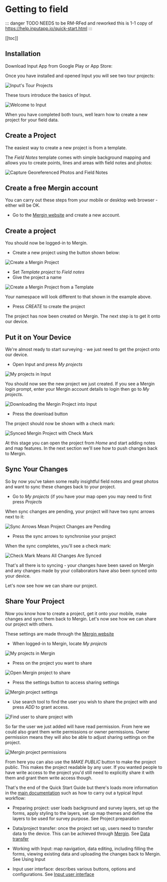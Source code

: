 # Getting to field

::: danger TODO
NEEDS to be RM-RFed and reworked
this is 1-1 copy of https://help.inputapp.io/quick-start.html
:::

[[toc]]

## Installation

Download Input App from Google Play or App Store: 

<AppDownload></AppDownload>

Once you have installed and opened Input you will see two tour projects:

![Input's Tour Projects](src/tutorials/input-tour/input-tour-projects.png)

These tours introduce the basics of Input.

![Welcome to Input](src/tutorials/input-tour/welcome-to-input.png)

When you have completed both tours, well learn how to create a new project 
for your field data.

## Create a Project

The easiest way to create a new project is from a template.

The *Field Notes* template comes with simple background mapping and allows 
you to create points, lines and areas with field notes and photos: 

![Capture Georeferenced Photos and Field Notes](src/tutorials/input-tour/capture-georeferenced-photos-and-field-notes.png)


## Create a free Mergin account

You can carry out these steps from your mobile or desktop web browser - 
either will be OK.

* Go to the [Mergin website](https://public.cloudmergin.com) and create a new account.

## Create a project

You should now be logged-in to Mergin. 

* Create a new project using the button shown below:

![Create a Mergin Project](src/tutorials/input-tour/create-mergin-project.png)

* Set *Template project* to *Field notes*
* Give the project a name

![Create a Mergin Project from a Template](src/tutorials/input-tour/create-mergin-project-from-template.png)

Your namespace will look different to that shown in the example above. 

* Press *CREATE* to create the project

The project has now been created on Mergin. The next step is to get it onto 
our device.

## Put it on Your Device

We're almost ready to start surveying - we just need to get the project onto 
our device.

* Open Input and press *My projects*

![My projects in Input](src/tutorials/input-tour/my-projects.png)

You should now see the new project we just created. If you see a Mergin 
login prompt, enter your Mergin account details to login then go to *My projects*.

![Downloading the Mergin Project into Input](src/tutorials/input-tour/download-mergin-project-onto-input.png)

* Press the download button

The project should now be shown with a check mark:

![Synced Mergin Project with Check Mark](src/tutorials/input-tour/project-with-check-mark.png)

At this stage you can open the project from *Home* and start adding notes 
and map features. In the next section we'll see how to push changes back 
to Mergin.

## Sync Your Changes

So by now you've taken some really insightful field notes and great 
photos and want to sync these changes back to your project.

* Go to *My projects* (if you have your map open you may need to first press *Projects*

When sync changes are pending, your project will have two sync arrows 
next to it:

![Sync Arrows Mean Project Changes are Pending](src/tutorials/input-tour/sync-arrows.png)

* Press the sync arrows to synchronise your project

When the sync completes, you'll see a check mark:

![Check Mark Means All Changes Are Synced](src/tutorials/input-tour/project-with-check-mark.png)

That's all there is to syncing - your changes have been saved on Mergin 
and any changes made by your collaborators have also been synced onto your 
device.

Let's now see how we can share our project.

## Share Your Project

Now you know how to create a project, get it onto your mobile, make changes 
and sync them back to Mergin. Let's now see how we can share our project 
with others.

These settings are made through the [Mergin website](https://public.cloudmergin.com)

* When logged-in to Mergin, locate *My projects*

![My projects in Mergin](src/tutorials/input-tour/my-projects-in-mergin.png)

* Press on the project you want to share

![Open Mergin project to share](src/tutorials/input-tour/open-project-to-share.png)

* Press the settings button to access sharing settings

![Mergin project settings](src/tutorials/input-tour/mergin-project-settings.png)

* Use search tool to find the user you wish to share the project with and press *ADD* to grant access.

![Find user to share project with](src/tutorials/input-tour/find-user-to-share-project-with.png)

So far the user we just added will have read permission. From here we could 
also grant them write permissions or owner permissions. Owner permission 
means they will also be able to adjust sharing settings on the project.

![Mergin project permissions](src/tutorials/input-tour/mergin-project-permissions.png)

From here you can also use the *MAKE PUBLIC* button to make the project 
public. This makes the project readable by any user. If you wanted people 
to have write access to the project you'd still need to explicitly share 
it with them and grant them write access though.

That's the end of the Quick Start Guide but there's loads more information 
in the [main documentation](../../index.md) such as how to carry out a typical 
Input workflow:

* Preparing project: user loads background and survey layers, set up the forms, apply styling to the layers, set up map themes and define the layers to be used for survey purpose. See Project preparation

* Data/project transfer: once the project set up, users need to transfer data to the device. This can be achieved through [Mergin](https://public.cloudmergin.com). See [Data transfer](../data_sync.md)

* Working with Input: map navigation, data editing, including filling the forms, viewing existing data and uploading the changes back to Mergin. See Using Input

* Input user interface: describes various buttons, options and configurations. See [Input user interface](../input_ui.md)

